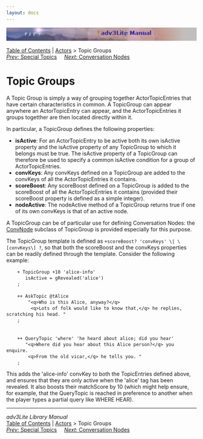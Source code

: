 ```yaml
---
layout: docs
---
```

<div class="topbar">

<img src="topbar.jpg" data-border="0" />

</div>

<div class="nav">

<a href="toc.html" class="nav">Table of Contents</a> \|
<a href="actor.html" class="nav">Actors</a> \> Topic Groups  
<span class="navnp"><a href="specialtopic.html" class="nav"><em>Prev:</em> Special Topics</a>
   
<a href="convnode.html" class="nav"><em>Next:</em> Conversation Nodes</a>
    </span>

</div>



# Topic Groups

A Topic Group is simply a way of grouping together ActorTopicEntries
that have certain characteristics in common. A TopicGroup can appear
anywhere an ActorTopicEntry can appear, and the ActorTopicEntries it
groups togetther are then located directly within it.

In particular, a TopicGroup defines the following properties:

- **isActive**: For an ActorTopicEntry to be active both its own
  isActive property and the isActive property of any TopicGroup to which
  it belongs must be true. The isActive property of a TopicGroup can
  therefore be used to specify a common isActive condition for a group
  of ActorTopicEntries.
- **convKeys**: Any convKeys defined on a TopicGroup are added to the
  convKeys of all the ActorTopicEntries it contains.
- **scoreBoost**: Any scoreBoost defined on a TopicGroup is added to the
  scoreBoost of all the ActorTopicEntries it contains (provided their
  scoreBoost property is defined as a simple integer).
- **nodeActive**: The nodeActive method of a TopicGroup returns true if
  one of its own convKeys is that of an active node.

A TopicGroup can be of particular use for defining Conversation Nodes:
the [ConvNode](convnode.html#convnode) subclass of TopicGroup is provided
especially for this purpose.

The TopicGroup template is defined as `+scoreBoost?
'convKeys' \| \[convKeys\] ?`, so that both the scoreBoost and the
convKeys properties can be readily defined through the template.
Consider the following example:

```
    + TopicGroup +10 'alice-info'
       isActive = gRevealed('alice')
    ;

    ++ AskTopic @tAlice
        "<q>Who is this Alice, anyway?</q>
         <q>Lots of folk would like to know that,</q> he replies, scratching his head. "
    ;
     
     
    ++ QueryTopic 'where' 'he heard about alice; did you hear'
       "<q>Where did you hear about this Alice person?</q> you enquire. 
        <q>From the old vicar,</q> he tells you. "
    ;
```

This adds the 'alice-info' convKey to both the TopicEntries defined
above, and ensures that they are only active when the 'alice' tag has
been revealed. It also boosts their matchScore by 10 (which might help
ensure, for example, that the QueryTopic is reached in preference to
another when the player types a partial query like WHERE HEAR).



------------------------------------------------------------------------

<div class="navb">

*adv3Lite Library Manual*  
<a href="toc.html" class="nav">Table of Contents</a> \|
<a href="actor.html" class="nav">Actors</a> \> Topic Groups  
<span class="navnp"><a href="specialtopic.html" class="nav"><em>Prev:</em> Special Topics</a>
   
<a href="convnode.html" class="nav"><em>Next:</em> Conversation Nodes</a>
    </span>

</div>
